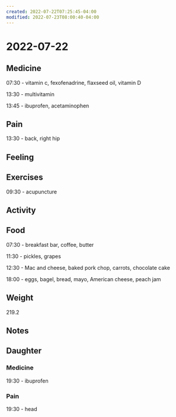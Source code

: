 ```yaml
---
created: 2022-07-22T07:25:45-04:00
modified: 2022-07-23T08:00:40-04:00
---
```


# 2022-07-22

## Medicine

07:30 - vitamin c, fexofenadrine, flaxseed oil, vitamin D 

13:30 - multivitamin 

13:45 - ibuprofen, acetaminophen 


## Pain

13:30 - back, right hip


## Feeling


## Exercises

09:30 - acupuncture 

## Activity


## Food

07:30 - breakfast bar, coffee, butter 

11:30 - pickles, grapes

12:30 - Mac and cheese, baked pork chop, carrots, chocolate cake

18:00 - eggs, bagel, bread, mayo, American cheese, peach jam


## Weight

219.2


## Notes


## Daughter


### Medicine

19:30 - ibuprofen 


### Pain

19:30 - head
